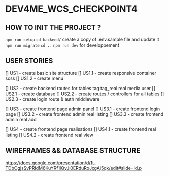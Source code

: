 # DEV4ME_WCS_CHECKPOINT4

## HOW TO INIT THE PROJECT ?

`npm run setup`
`cd backend/`
create a copy of .env.sample file and update it
`npm run migrate`
`cd ..`
`npm run dev` for developpement

## USER STORIES

[] US1 - create basic site structure
[] US1.1 - create responsive container scss
[] US1.2 - create menu

[] US2 - create backend routes for tables tag tag_real real media user
[] US2.1 - create database
[] US2.2 - create routes / controllers for all tables
[] US2.3 - create login route & auth middleware

[] US3 - create frontend page admin panel
[] US3.1 - create frontend login page
[] US3.2 - create frontend admin real listing
[] US3.3 - create frontend admin real add

[] US4 - create frontend page realisations
[] US4.1 - create frontend real listing
[] US4.2 - create frontend real view

## WIREFRAMES && DATABASE STRUCTURE

https://docs.google.com/presentation/d/1t-TDbOgjsSvPRIdM6KuYRf1lQyJi0ERduRoJxgAj5qk/edit#slide=id.p
